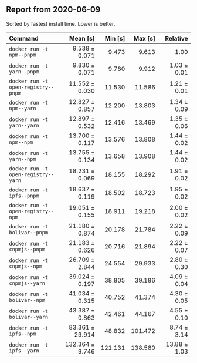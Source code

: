 ## Report from 2020-06-09

Sorted by fastest install time. Lower is better.


| Command | Mean [s] | Min [s] | Max [s] | Relative |
|:---|---:|---:|---:|---:|
| `docker run -t npm--pnpm` | 9.538 ± 0.071 | 9.473 | 9.613 | 1.00 |
| `docker run -t yarn--pnpm` | 9.830 ± 0.071 | 9.780 | 9.912 | 1.03 ± 0.01 |
| `docker run -t open-registry--pnpm` | 11.552 ± 0.030 | 11.530 | 11.586 | 1.21 ± 0.01 |
| `docker run -t npm--yarn` | 12.827 ± 0.857 | 12.200 | 13.803 | 1.34 ± 0.09 |
| `docker run -t yarn--yarn` | 12.897 ± 0.532 | 12.416 | 13.469 | 1.35 ± 0.06 |
| `docker run -t npm--npm` | 13.700 ± 0.117 | 13.576 | 13.808 | 1.44 ± 0.02 |
| `docker run -t yarn--npm` | 13.755 ± 0.134 | 13.658 | 13.908 | 1.44 ± 0.02 |
| `docker run -t open-registry--yarn` | 18.231 ± 0.069 | 18.155 | 18.292 | 1.91 ± 0.02 |
| `docker run -t ipfs--pnpm` | 18.637 ± 0.119 | 18.502 | 18.723 | 1.95 ± 0.02 |
| `docker run -t open-registry--npm` | 19.051 ± 0.155 | 18.911 | 19.218 | 2.00 ± 0.02 |
| `docker run -t bolivar--pnpm` | 21.180 ± 0.874 | 20.178 | 21.784 | 2.22 ± 0.09 |
| `docker run -t cnpmjs--pnpm` | 21.183 ± 0.626 | 20.716 | 21.894 | 2.22 ± 0.07 |
| `docker run -t cnpmjs--npm` | 26.709 ± 2.844 | 24.554 | 29.933 | 2.80 ± 0.30 |
| `docker run -t cnpmjs--yarn` | 39.024 ± 0.197 | 38.805 | 39.186 | 4.09 ± 0.04 |
| `docker run -t bolivar--npm` | 41.034 ± 0.315 | 40.752 | 41.374 | 4.30 ± 0.05 |
| `docker run -t bolivar--yarn` | 43.387 ± 0.863 | 42.461 | 44.167 | 4.55 ± 0.10 |
| `docker run -t ipfs--npm` | 83.361 ± 29.914 | 48.832 | 101.472 | 8.74 ± 3.14 |
| `docker run -t ipfs--yarn` | 132.364 ± 9.746 | 121.131 | 138.580 | 13.88 ± 1.03 |
